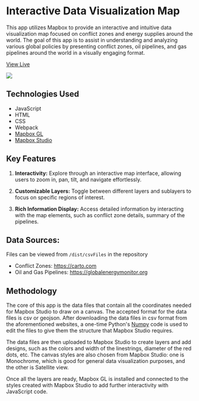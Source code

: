 # Interactive Data Visualization Map

This app utilizes Mapbox to provide an interactive and intuitive data visualization map focused on conflict zones and energy supplies around the world. The goal of this app is to assist in understanding and analyzing various global policies by presenting conflict zones, oil pipelines, and gas pipelines around the world in a visually engaging format.

[View Live](https://shirshodipto.github.io/ustadh-project)

![](./dist/gifs/interactiveMap3.webp)

## Technologies Used

- JavaScript
- HTML
- CSS
- Webpack
- [Mapbox GL](https://www.mapbox.com)
- [Mapbox Studio](https://www.mapbox.com)

## Key Features

1. **Interactivity:** Explore through an interactive map interface, allowing users to zoom in, pan, tilt, and navigate effortlessly.

2. **Customizable Layers:** Toggle between different layers and sublayers to focus on specific regions of interest.

3. **Rich Information Display:** Access detailed information by interacting with the map elements, such as conflict zone details, summary of the pipelines.

## Data Sources:

Files can be viewed from `/dist/csvFiles` in the repository

- Conflict Zones: https://carto.com
- Oil and Gas Pipelines: https://globalenergymonitor.org

## Methodology

The core of this app is the data files that contain all the coordinates needed for Mapbox Studio to draw on a canvas. The accepted format for the data files is csv or geojson. After downloading the data files in csv format from the aforementioned websites, a one-time Python's [Numpy](https://numpy.org) code is used to edit the files to give them the structure that Mapbox Studio requires.

The data files are then uploaded to Mapbox Studio to create layers and add designs, such as the colors and width of the linestrings, diameter of the red dots, etc. The canvas styles are also chosen from Mapbox Studio: one is Monochrome, which is good for general data visualization purposes, and the other is Satellite view.

Once all the layers are ready, Mapbox GL is installed and connected to the styles created with Mapbox Studio to add further interactivity with JavaScript code.
